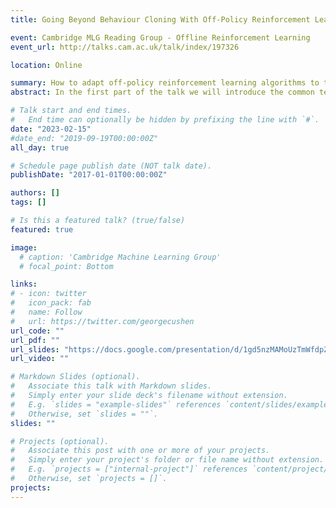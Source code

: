 ```yaml
---
title: Going Beyond Behaviour Cloning With Off-Policy Reinforcement Learning

event: Cambridge MLG Reading Group - Offline Reinforcement Learning
event_url: http://talks.cam.ac.uk/talk/index/197326

location: Online

summary: How to adapt off-policy reinforcement learning algorithms to the offline reinforcement leaning setting to get better performance on deployment than behaviour cloning.
abstract: In the first part of the talk we will introduce the common terms used in standard online RL. After that we will define the offline RL setting, describing applications and benchmarks. We will then focus on behavioural cloning (BC), as a simple and stable baseline for learning a policy from offline interaction data. As a particular instance of BC, we will describe the decision transformer, a recently proposed method that leverages the transformer architecture to tackle the offline RL setting. In the second part of the talk, we will explore how off-policy RL algorithms originally designed for the online setting (such as SAC) can be adapted to better handle the necessary distribution shift required for improving on the policy in the offline data, without online feedback. We will find that this reduces to a problem of quantifying and managing uncertainty. In the third and last part of the talk, we will first review the classical offline reinforcement learning methods, including ways to evaluate and improve policies using offline data by importance sampling. The challenges and applicability of these methods will be discussed. Then, we will review modern offline RL methods, including policy constraint methods and model-based offline RL methods. In policy constraint methods, we encourage the new policy to be similar to the policy observed in the offline dataset, while in model-based offline RL methods, we quantify the uncertainty of the model and use the uncertainty to discourage the new policy from visiting those uncertain regions.

# Talk start and end times.
#   End time can optionally be hidden by prefixing the line with `#`.
date: "2023-02-15"
#date_end: "2019-09-19T00:00:00Z"
all_day: true

# Schedule page publish date (NOT talk date).
publishDate: "2017-01-01T00:00:00Z"

authors: []
tags: []

# Is this a featured talk? (true/false)
featured: true

image:
  # caption: 'Cambridge Machine Learning Group'
  # focal_point: Bottom

links:
# - icon: twitter
#   icon_pack: fab
#   name: Follow
#   url: https://twitter.com/georgecushen
url_code: ""
url_pdf: ""
url_slides: "https://docs.google.com/presentation/d/1gd5nzMAMoUzTmWfdpZfrdU6cg4GxUAv6EB-FbuSPgr0/edit#slide=id.g206b5329e0f_0_9"
url_video: ""

# Markdown Slides (optional).
#   Associate this talk with Markdown slides.
#   Simply enter your slide deck's filename without extension.
#   E.g. `slides = "example-slides"` references `content/slides/example-slides.md`.
#   Otherwise, set `slides = ""`.
slides: ""

# Projects (optional).
#   Associate this post with one or more of your projects.
#   Simply enter your project's folder or file name without extension.
#   E.g. `projects = ["internal-project"]` references `content/project/deep-learning/index.md`.
#   Otherwise, set `projects = []`.
projects:
---
```


<!-- {{% callout note %}}
Click on the **Slides** button above to view the built-in slides feature.
{{% /callout %}}

Slides can be added in a few ways:

- **Create** slides using Wowchemy's [*Slides*](https://wowchemy.com/docs/managing-content/#create-slides) feature and link using `slides` parameter in the front matter of the talk file
- **Upload** an existing slide deck to `static/` and link using `url_slides` parameter in the front matter of the talk file
- **Embed** your slides (e.g. Google Slides) or presentation video on this page using [shortcodes](https://wowchemy.com/docs/writing-markdown-latex/).

Further event details, including [page elements](https://wowchemy.com/docs/writing-markdown-latex/) such as image galleries, can be added to the body of this page. -->
